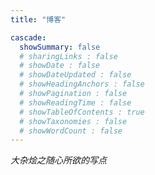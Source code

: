 ```yaml
---
title: "博客"

cascade:
  showSummary: false
  # sharingLinks : false
  # showDate : false
  # showDateUpdated : false
  # showHeadingAnchors : false
  # showPagination : false
  # showReadingTime : false
  # showTableOfContents : true
  # showTaxonomies : false
  # showWordCount : false
---
```


*大杂烩之随心所欲的写点*
